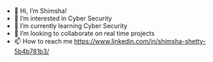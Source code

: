 - 👋 Hi, I’m Shimsha!
- 👀 I’m interested in Cyber Security
- 🌱 I’m currently learning Cyber Security
- 💞️ I’m looking to collaborate on real time projects
- 📫 How to reach me https://www.linkedin.com/in/shimsha-shetty-5b4b781b3/

<!---
shimsha24/shimsha24 is a ✨ special ✨ repository because its `README.md` (this file) appears on your GitHub profile.
You can click the Preview link to take a look at your changes.
--->
